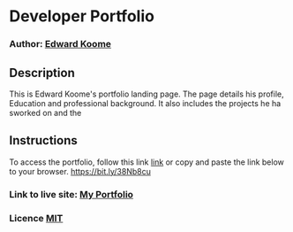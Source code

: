 # Developer Portfolio
### Author: [Edward Koome](http://github.com/KoomeA)

## Description 

This is Edward Koome's portfolio landing page. 
The page details his profile, Education and professional background.
It also includes the projects he ha sworked on and the

## Instructions

To access the portfolio, follow this link [link](https://koomea.github.io/portfolio/) or copy and paste the link below to your browser.
    https://bit.ly/38Nb8cu

### Link to live site: [My Portfolio](http://koomea.github.io/portfolio)

### Licence [MIT](https://raw.githubusercontent.com/KoomeA/portfolio/master/LICENCE)